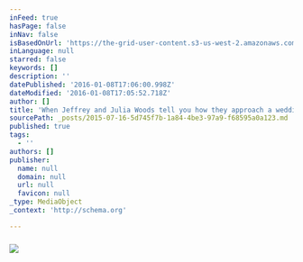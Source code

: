 ```yaml
---
inFeed: true
hasPage: false
inNav: false
isBasedOnUrl: 'https://the-grid-user-content.s3-us-west-2.amazonaws.com/eb70630f-e581-4731-8400-a701a545b60d.jpg'
inLanguage: null
starred: false
keywords: []
description: ''
datePublished: '2016-01-08T17:06:00.998Z'
dateModified: '2016-01-08T17:05:52.718Z'
author: []
title: 'When Jeffrey and Julia Woods tell you how they approach a wedding or portrait, and when you look at their images, it’s obvious that for them, celebrating relationships is paramount.'
sourcePath: _posts/2015-07-16-5d745f7b-1a84-4be3-97a9-f68595a0a123.md
published: true
tags:
  - ''
authors: []
publisher:
  name: null
  domain: null
  url: null
  favicon: null
_type: MediaObject
_context: 'http://schema.org'

---
```

> ### 

![](https://s3-us-west-2.amazonaws.com/the-grid-img/p/dfbf5c3fefac435065aded65b31ec284676a0242.jpg)